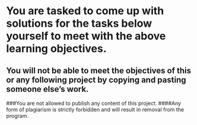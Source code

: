 # You are tasked to come up with solutions for the tasks below yourself to meet with the above learning objectives.
## You will not be able to meet the objectives of this or any following project by copying and pasting someone else’s work.
###You are not allowed to publish any content of this project.
####Any form of plagiarism is strictly forbidden and will result in removal from the program.
